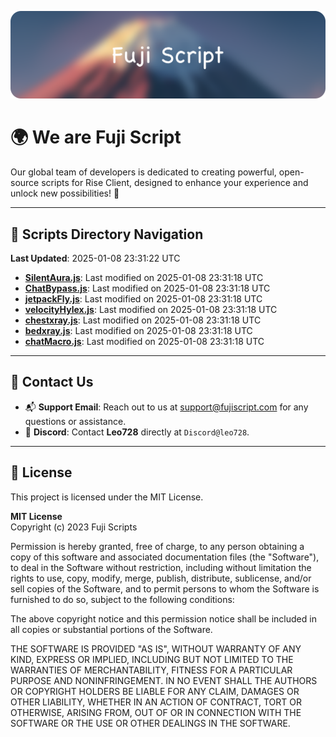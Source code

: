 ![Banner](.github/b.webp)

# 🌍 **We are Fuji Script**

Our global team of developers is dedicated to creating powerful, open-source scripts for Rise Client, designed to enhance your experience and unlock new possibilities! 🌟

---
<!-- SCRIPTS_NAVIGATION_START -->
## 📂 **Scripts Directory Navigation**

**Last Updated**: 2025-01-08 23:31:22 UTC

- **[SilentAura.js](scripts/SilentAura.js)**: Last modified on 2025-01-08 23:31:18 UTC
- **[ChatBypass.js](scripts/ChatBypass.js)**: Last modified on 2025-01-08 23:31:18 UTC
- **[jetpackFly.js](scripts/jetpackFly.js)**: Last modified on 2025-01-08 23:31:18 UTC
- **[velocityHylex.js](scripts/velocityHylex.js)**: Last modified on 2025-01-08 23:31:18 UTC
- **[chestxray.js](scripts/chestxray.js)**: Last modified on 2025-01-08 23:31:18 UTC
- **[bedxray.js](scripts/bedxray.js)**: Last modified on 2025-01-08 23:31:18 UTC
- **[chatMacro.js](scripts/chatMacro.js)**: Last modified on 2025-01-08 23:31:18 UTC

<!-- SCRIPTS_NAVIGATION_END -->

---

## 💬 **Contact Us**  
- 📬 **Support Email**: Reach out to us at [support@fujiscript.com](mailto:support@fujiscript.com) for any questions or assistance.  
- 💬 **Discord**: Contact **Leo728** directly at `Discord@leo728`.

---

## 📜 **License**

This project is licensed under the MIT License.  

**MIT License**  
Copyright (c) 2023 Fuji Scripts  

Permission is hereby granted, free of charge, to any person obtaining a copy of this software and associated documentation files (the "Software"), to deal in the Software without restriction, including without limitation the rights to use, copy, modify, merge, publish, distribute, sublicense, and/or sell copies of the Software, and to permit persons to whom the Software is furnished to do so, subject to the following conditions:  

The above copyright notice and this permission notice shall be included in all copies or substantial portions of the Software.  

THE SOFTWARE IS PROVIDED "AS IS", WITHOUT WARRANTY OF ANY KIND, EXPRESS OR IMPLIED, INCLUDING BUT NOT LIMITED TO THE WARRANTIES OF MERCHANTABILITY, FITNESS FOR A PARTICULAR PURPOSE AND NONINFRINGEMENT. IN NO EVENT SHALL THE AUTHORS OR COPYRIGHT HOLDERS BE LIABLE FOR ANY CLAIM, DAMAGES OR OTHER LIABILITY, WHETHER IN AN ACTION OF CONTRACT, TORT OR OTHERWISE, ARISING FROM, OUT OF OR IN CONNECTION WITH THE SOFTWARE OR THE USE OR OTHER DEALINGS IN THE SOFTWARE.  
